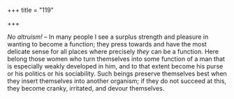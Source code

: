+++
title = "119"

+++

*No altruism\!* – In many people I see a surplus strength and pleasure in wanting to become a function; they press towards and have the most delicate sense for all places where precisely *they* can be a function. Here belong those women who turn themselves into some function of a man that is especially weakly developed in him, and to that extent become his purse or his politics or his sociability. Such beings preserve themselves best when they insert themselves into another organism; if they do not succeed at this, they become cranky, irritated, and devour themselves.


